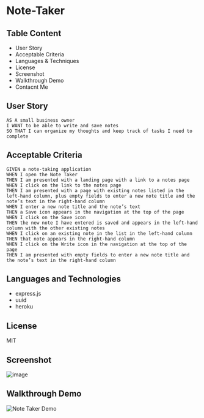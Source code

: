 # Note-Taker


## Table Content
* User Story
* Acceptable Criteria
* Languages & Techniques
* License
* Screenshot
* Walkthrough Demo
* Contacnt Me


## User Story
```
AS A small business owner
I WANT to be able to write and save notes
SO THAT I can organize my thoughts and keep track of tasks I need to complete
```


## Acceptable Criteria
```
GIVEN a note-taking application
WHEN I open the Note Taker
THEN I am presented with a landing page with a link to a notes page
WHEN I click on the link to the notes page
THEN I am presented with a page with existing notes listed in the left-hand column, plus empty fields to enter a new note title and the note’s text in the right-hand column
WHEN I enter a new note title and the note’s text
THEN a Save icon appears in the navigation at the top of the page
WHEN I click on the Save icon
THEN the new note I have entered is saved and appears in the left-hand column with the other existing notes
WHEN I click on an existing note in the list in the left-hand column
THEN that note appears in the right-hand column
WHEN I click on the Write icon in the navigation at the top of the page
THEN I am presented with empty fields to enter a new note title and the note’s text in the right-hand column
```


## Languages and Technologies
* express.js
* uuid
* heroku


## License
MIT


## Screenshot
![image](https://user-images.githubusercontent.com/80147201/120431854-e9e55e80-c32d-11eb-800e-7c50ed34901a.png)



## Walkthrough Demo
![Note Taker Demo](note-taker-demo.gif)